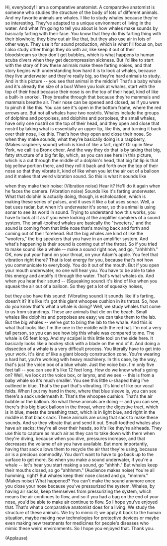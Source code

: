 
Hi, everybody!
I am a comparative anatomist.
A comparative anatomist is someone
who studies the structure of the body
of lots of different animals.
And my favorite animals are whales.
I like to study whales
because they&#39;re so interesting.
They&#39;ve adapted to a unique environment
of living in the water.
And what I&#39;m going to tell you
about is how whales make sounds
by basically farting with their face.
You know that they do this farting thing
with their blowhole;
they blow out air like that,
but they also use air
in lots of other ways.
They use it for sound production,
which is what I&#39;ll focus on,
but I also study other things
they do with air,
like keep it out of their bloodstream
so they don&#39;t get bubbles,
which is what happens
to human scuba divers
when they get decompression sickness.
But I&#39;d like to start with the story
of how these animals make
these farting noises,
and that story begins with understanding
how hard it is to look at whales,
because they live underwater
and they&#39;re really big,
so they&#39;re hard animals to study.
And in this picture --
you see that animal in the middle?
That&#39;s a baby whale
and it&#39;s already the size of a bus!
When you look at whales,
start with the top of their head
because their nose
is on the top of their head,
kind of like a built-in snorkel.
They breathe through that
because they&#39;re mammals
and mammals breathe air.
Their nose can be opened and closed,
as if you were to pinch it like this.
You can see it&#39;s open in the bottom frame,
where the red arrows are.
But not all whales have two nostrils.
Whales include the groups
of dolphins and porpoises,
and dolphins and porpoises,
the small whales,
have only one nostril
on the top of their head,
and they open and close that nostril
by taking what is essentially
an upper lip, like this,
and turning it back
over their nose, like this.
That&#39;s how they open and close their nose.
So when they make sounds,
what they&#39;re basically
doing is a raspberry,
(Makes raspberry sound)
which is kind of like a fart, right?
Or up in New York,
we call it a Bronx cheer.
And the way they do that
is by taking that big,
fatty structure of a big fat lip,
which, as you can see
here in this picture,
which is a cut through the middle
of a dolphin&#39;s head,
that big fat lip is that big
yellow portion there,
and they roll it back and forth
over the top of their nose
so that they vibrate it,
kind of like when you let
the air out of a balloon
and it makes that weird vibration sound.
So this is what it sounds like

when they make their noise:
(Vibration noise)
Hear it? He&#39;ll do it again
when he faces the camera.
(Vibration noise)
Sounds like it&#39;s farting underwater.
What that dolphin is actually doing,
though, is echolocation,
which is making these series of pulses,
and it uses it like a bat uses sonar.
Well, a bat uses radar,
but when it&#39;s underwater it&#39;s sonar,
so this animal is using sonar
to see its world in sound.
Trying to understand how this works,
you have to look at it
as if you were looking at the amplifier
speakers of a sound system.
The small-toothed whales
are basically the &quot;tweeters,&quot;
and the sound is coming
from that little nose
that&#39;s moving back and forth
and coming out of their forehead.
But the big whales
are kind of like the &quot;woofers,&quot;
the big speakers that you have
in an amplifier system.
And what&#39;s happening is their sound
is coming out of the throat.
So if you tried to make
sound like a whale --
make a sound right now, and go, &quot;ahhhhhh.&quot;
OK, now put your hand on your throat,
on your Adam&#39;s apple.
You feel that vibration right there?
That is lost energy for you,
because that&#39;s not
how you communicate to everybody.
You do it out of the mouth.
But if you open your mouth underwater,
no one will hear you.
You have to be able to take this energy
and amplify it through the water.
That&#39;s what whales do.
And when you hear their sound --
(Squeaking sound)
it&#39;s kind of like when you squeak
the air out of a balloon.
So they get a lot of squeaky noises,

but they also have this sound:
(Vibrating sound)
It sounds like it&#39;s farting, doesn&#39;t it?
It&#39;s like it&#39;s got this giant
whoopee cushion in its throat.
So, how do you know
that&#39;s what a whale is doing?
Well, we study whales that come
to us from strandings.
These are animals that die on the beach.
Small whales like dolphins
and porpoises are easy;
we can take them to the lab.
But the big whales -- we&#39;ve got
to bring the lab to the whale.
And this is what that looks like.
I&#39;m the one in the middle
with the red hat.
I&#39;m not a very tall person,
so you can see how big
this whale was compared to me.
The whale is 65 feet long.
And my scalpel is this little tool
on the side here.
It basically looks like a hockey stick
with a blade on the end of it.
And doing a dissection of a whale
is a very difficult process.
You literally have to get into your work.
It&#39;s kind of like a giant
bloody construction zone.
You&#39;re wearing a hard hat,
you&#39;re working with heavy machinery.
In this case, by the way,
that&#39;s just the voice box of a blue whale.
Just the voice box.
I&#39;m only five feet tall --
you can see it&#39;s like 12 feet long.
How do we know what&#39;s going on?
Well, we look at the voice box, or larynx,
and we see -- this is from a baby
whale so it&#39;s much smaller.
You see this little u-shaped thing
I&#39;ve outlined in blue.
That&#39;s the part that&#39;s vibrating.
It&#39;s kind of like our vocal folds.
When I put my hand in there,
where that blue sleeve is,
you can see there&#39;s a sack underneath it.
That&#39;s the whoopee cushion.
That&#39;s the air bubble or the balloon.
So what these animals are doing --
and you can see, there&#39;s this big
black balloon in the throat,
where the digestive tract,
which is in blue,
meets the breathing tract,
which is in light blue,
and right in the middle
is that black sack.
These animals are using
that sack to make these sounds.
And so they vibrate that and send it out.
Small-toothed whales also have air sacks;
they&#39;re all over their heads,
so it&#39;s like they&#39;re airheads.
They use this to capture
as much air as they can
to take down with them
when they&#39;re diving,
because when you dive, pressures increase,
and that decreases the volume
of air you have available.
But more importantly,
having that sack allows them
to recycle the air that they&#39;re using,
because air is a precious commodity.
You don&#39;t want to have to go
back up to the surface to get more.
So when you make a sound underwater,
if you&#39;re a whale --
let&#39;s hear you start making
a sound, go &quot;ahhhh.&quot;
But whales keep their mouths
closed, so go &quot;ahhhmm.&quot;
(Audience makes noise)
You&#39;re all humming, right?
But whales keep their nose
closed and go, &quot;mmmm.&quot;
(Makes noise)
What happened?
You can&#39;t make the sound anymore
once you close your nose
because you&#39;ve pressurized the system.
Whales, by having air sacks, keep
themselves from pressurizing the system,
which means the air continues to flow,
and so if you had a bag
on the end of your nose,
you&#39;d be able to make
air continue to flow.
So I hope you&#39;ve enjoyed that.
That&#39;s what a comparative anatomist
does for a living.
We study the structure of these animals.
We try to mimic it; we apply it
back to the human situation,
maybe making new technologies
for protective devices
or maybe even making
new treatments for medicines
for people&#39;s diseases who mimic
these weird environments.
So I hope you enjoyed that. Thank you.

(Applause)

